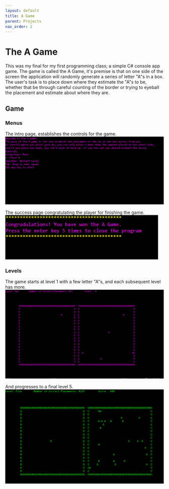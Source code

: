 ```yaml
---
layout: default
title: A Game
parent: Projects
nav_order: 2
---
```

# The A Game
This was my final for my first programming class; a simple C# console app game. The game is called the A Game, it's premise is that on one side of the screen the application will randomly generate a series of letter "A"s in a box. The user's task is to place down where they estimate the "A"s to be, whether that be through careful counting of the border or trying to eyeball the placement and estimate about where they are.
## Game
### Menus
The intro page, establishes the controls for the game.
![An image showing a welcome screen with keyboard controls](/img/readme/amenu.png)  
  
The success page congratulating the player for finishing the game.  
![An image showing the console congratulating the player](/img/readme/awon.png)  
  
### Levels

The game starts at level 1 with a few letter "A"s, and each subsequent level has more.  
![An image showing the game with the scattered letter "A"s](/img/readme/aplay.png)  

And progresses to a final level 5.\
![An image showing the game with many more scattered letter "A"s](/img/readme//aplayfinal.png)  